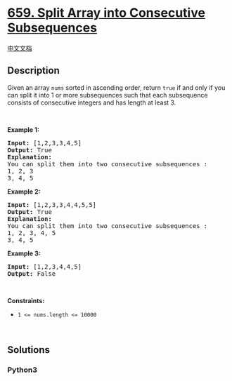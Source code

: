 # [659. Split Array into Consecutive Subsequences](https://leetcode.com/problems/split-array-into-consecutive-subsequences)

[中文文档](/leetcode/0600-0699/0659.Split%20Array%20into%20Consecutive%20Subsequences/README.md)

## Description

<p>Given an array <code>nums</code>&nbsp;sorted in ascending order, return <code>true</code> if and only if you can split it into 1 or more subsequences such that each subsequence consists of consecutive integers&nbsp;and has length at least 3.</p>

<p>&nbsp;</p>

<p><b>Example 1:</b></p>

<pre>
<b>Input:</b> [1,2,3,3,4,5]
<b>Output:</b> True
<b>Explanation:</b>
You can split them into two consecutive subsequences : 
1, 2, 3
3, 4, 5
</pre>

<p><b>Example 2:</b></p>

<pre>
<b>Input:</b> [1,2,3,3,4,4,5,5]
<b>Output:</b> True
<b>Explanation:</b>
You can split them into two consecutive subsequences : 
1, 2, 3, 4, 5
3, 4, 5
</pre>

<p><b>Example 3:</b></p>

<pre>
<b>Input:</b> [1,2,3,4,4,5]
<b>Output:</b> False
</pre>

<p>&nbsp;</p>

<p><b>Constraints:</b></p>

<ul>
	<li><code>1 &lt;= nums.length &lt;= 10000</code></li>
</ul>

<p>&nbsp;</p>


## Solutions

<!-- tabs:start -->

### **Python3**

```python

```

<!-- tabs:end -->
